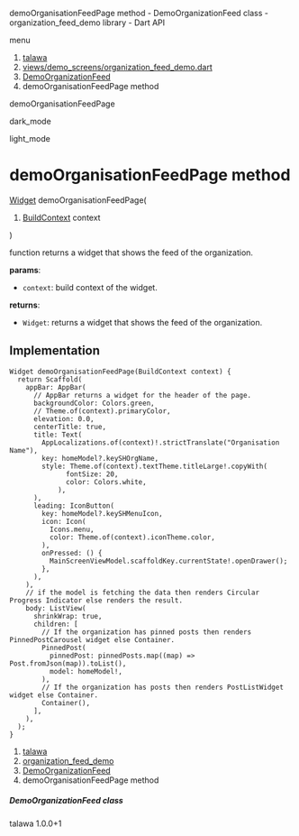 




demoOrganisationFeedPage method - DemoOrganizationFeed class - organization\_feed\_demo library - Dart API







menu

1. [talawa](../../index.html)
2. [views/demo\_screens/organization\_feed\_demo.dart](../../views_demo_screens_organization_feed_demo/views_demo_screens_organization_feed_demo-library.html)
3. [DemoOrganizationFeed](../../views_demo_screens_organization_feed_demo/DemoOrganizationFeed-class.html)
4. demoOrganisationFeedPage method

demoOrganisationFeedPage


dark\_mode

light\_mode




# demoOrganisationFeedPage method


[Widget](https://api.flutter.dev/flutter/widgets/Widget-class.html)
demoOrganisationFeedPage(

1. [BuildContext](https://api.flutter.dev/flutter/widgets/BuildContext-class.html) context

)

function returns a widget that shows the feed of the organization.

**params**:

* `context`: build context of the widget.

**returns**:

* `Widget`: returns a widget that shows the feed of the organization.

## Implementation

```
Widget demoOrganisationFeedPage(BuildContext context) {
  return Scaffold(
    appBar: AppBar(
      // AppBar returns a widget for the header of the page.
      backgroundColor: Colors.green,
      // Theme.of(context).primaryColor,
      elevation: 0.0,
      centerTitle: true,
      title: Text(
        AppLocalizations.of(context)!.strictTranslate("Organisation Name"),
        key: homeModel?.keySHOrgName,
        style: Theme.of(context).textTheme.titleLarge!.copyWith(
              fontSize: 20,
              color: Colors.white,
            ),
      ),
      leading: IconButton(
        key: homeModel?.keySHMenuIcon,
        icon: Icon(
          Icons.menu,
          color: Theme.of(context).iconTheme.color,
        ),
        onPressed: () {
          MainScreenViewModel.scaffoldKey.currentState!.openDrawer();
        },
      ),
    ),
    // if the model is fetching the data then renders Circular Progress Indicator else renders the result.
    body: ListView(
      shrinkWrap: true,
      children: [
        // If the organization has pinned posts then renders PinnedPostCarousel widget else Container.
        PinnedPost(
          pinnedPost: pinnedPosts.map((map) => Post.fromJson(map)).toList(),
          model: homeModel!,
        ),
        // If the organization has posts then renders PostListWidget widget else Container.
        Container(),
      ],
    ),
  );
}
```

 


1. [talawa](../../index.html)
2. [organization\_feed\_demo](../../views_demo_screens_organization_feed_demo/views_demo_screens_organization_feed_demo-library.html)
3. [DemoOrganizationFeed](../../views_demo_screens_organization_feed_demo/DemoOrganizationFeed-class.html)
4. demoOrganisationFeedPage method

##### DemoOrganizationFeed class





talawa
1.0.0+1






